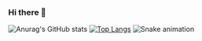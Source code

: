 ### Hi there 👋

<!--
**kevinLyf/kevinLyf** is a ✨ _special_ ✨ repository because its `README.md` (this file) appears on your GitHub profile.

Here are some ideas to get you started:

- 🔭 I’m currently working on ...
- 🌱 I’m currently learning ...
- 👯 I’m looking to collaborate on ...
- 🤔 I’m looking for help with ...
- 💬 Ask me about ...
- 📫 How to reach me: ...
- 😄 Pronouns: ...
- ⚡ Fun fact: ...
-->
![Anurag's GitHub stats](https://github-readme-stats.vercel.app/api?username=kevinLyf&show_icons=true&theme=tokyonight)
[![Top Langs](https://github-readme-stats.vercel.app/api/top-langs/?username=kevinLyf&layout=compact)](https://github.com/kevinLyf/github-readme-stats)
 ![Snake animation](https://github.com/kevinLyf/blob/output/github-contribution-grid-snake.svg)

